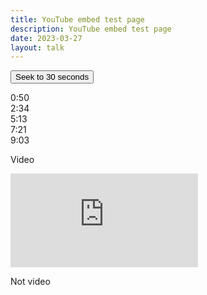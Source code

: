 ```yaml
---
title: YouTube embed test page
description: YouTube embed test page
date: 2023-03-27
layout: talk
---
```


<button id="seekButton">Seek to 30 seconds</button><br>

<span class="timecode">0:50</span><br>
<span class="timecode">2:34</span><br>
<span class="timecode">5:13</span><br>
<span class="timecode">7:21</span><br>
<span class="timecode">9:03</span><br>


Video<br>

<iframe id="player" src="https://www.youtube.com/embed/j6Z-TawfQns?enablejsapi=1" loading="lazy" frameborder="0" allowfullscreen></iframe>
<br>

<script async src="https://www.youtube.com/iframe_api"></script>
<script async type="text/javascript">
  var player;

  function onYouTubeIframeAPIReady() {
    player = new YT.Player('player', {
      events: {
        'onReady': onPlayerReady
      }
    });
  }

  function onPlayerReady(event) {
    const spans = document.querySelectorAll('.timecode');
    spans.forEach(span => {
      span.addEventListener('click', () => {
        player.seekTo(convertTimeToSeconds(span.textContent));
      });
    });
  }
  
  function convertTimeToSeconds(timeString) {
    const [minutes, seconds] = timeString.split(':').map(time => parseInt(time));
    const totalSeconds = minutes * 60 + seconds;
    return totalSeconds;
  } 
</script>

Not video
<br>
